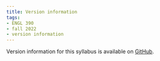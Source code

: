 ```yaml
---
title: Version information
tags:
- ENGL 390
- fall 2022
- version information
---
```


Version information for this syllabus is available on [GitHub](https://github.com/icornelius/zg-syllabi/).
